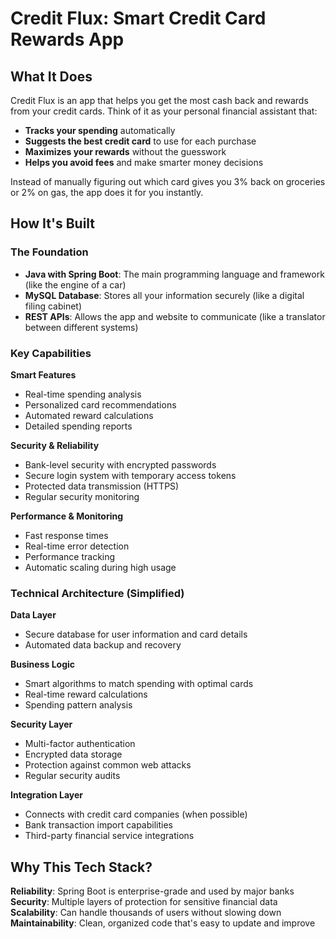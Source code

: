 # Credit Flux: Smart Credit Card Rewards App

## What It Does
Credit Flux is an app that helps you get the most cash back and rewards from your credit cards. Think of it as your personal financial assistant that:

- **Tracks your spending** automatically
- **Suggests the best credit card** to use for each purchase
- **Maximizes your rewards** without the guesswork
- **Helps you avoid fees** and make smarter money decisions

Instead of manually figuring out which card gives you 3% back on groceries or 2% on gas, the app does it for you instantly.

## How It's Built

### The Foundation
- **Java with Spring Boot**: The main programming language and framework (like the engine of a car)
- **MySQL Database**: Stores all your information securely (like a digital filing cabinet)
- **REST APIs**: Allows the app and website to communicate (like a translator between different systems)

### Key Capabilities

**Smart Features**
- Real-time spending analysis
- Personalized card recommendations
- Automated reward calculations
- Detailed spending reports

**Security & Reliability**
- Bank-level security with encrypted passwords
- Secure login system with temporary access tokens
- Protected data transmission (HTTPS)
- Regular security monitoring

**Performance & Monitoring**
- Fast response times
- Real-time error detection
- Performance tracking
- Automatic scaling during high usage

### Technical Architecture (Simplified)

**Data Layer**
- Secure database for user information and card details
- Automated data backup and recovery

**Business Logic**
- Smart algorithms to match spending with optimal cards
- Real-time reward calculations
- Spending pattern analysis

**Security Layer**
- Multi-factor authentication
- Encrypted data storage
- Protection against common web attacks
- Regular security audits

**Integration Layer**
- Connects with credit card companies (when possible)
- Bank transaction import capabilities
- Third-party financial service integrations

## Why This Tech Stack?

**Reliability**: Spring Boot is enterprise-grade and used by major banks
**Security**: Multiple layers of protection for sensitive financial data
**Scalability**: Can handle thousands of users without slowing down
**Maintainability**: Clean, organized code that's easy to update and improve
